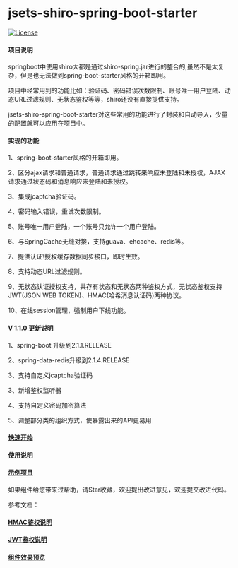 # jsets-shiro-spring-boot-starter

[![License](https://img.shields.io/badge/license-Apache%202-4EB1BA.svg)](https://www.apache.org/licenses/LICENSE-2.0.html)

#### 项目说明

springboot中使用shiro大都是通过shiro-spring.jar进行的整合的,虽然不是太复杂，但是也无法做到spring-boot-starter风格的开箱即用。

项目中经常用到的功能比如：验证码、密码错误次数限制、账号唯一用户登陆、动态URL过滤规则、无状态鉴权等等，shiro还没有直接提供支持。

jsets-shiro-spring-boot-starter对这些常用的功能进行了封装和自动导入，少量的配置就可以应用在项目中。

#### 实现的功能

1、spring-boot-starter风格的开箱即用。

2、区分ajax请求和普通请求，普通请求通过跳转来响应未登陆和未授权，AJAX请求通过状态码和消息响应未登陆和未授权。

3、集成jcaptcha验证码。

4、密码输入错误，重试次数限制。

5、账号唯一用户登陆，一个账号只允许一个用户登陆。

6、与SpringCache无缝对接，支持guava、ehcache、redis等。

7、提供认证\授权缓存数据同步接口，即时生效。

8、支持动态URL过滤规则。

9、无状态认证授权支持，共存有状态和无状态两种鉴权方式，无状态鉴权支持JWT(JSON WEB TOKEN)、HMAC(哈希消息认证码)两种协议。

10、在线session管理，强制用户下线功能。

#### V 1.1.0 更新说明

1、spring-boot 升级到2.1.1.RELEASE

2、spring-data-redis升级到2.1.4.RELEASE

3、支持自定义jcaptcha验证码

3、新增鉴权监听器

4、支持自定义密码加密算法

5、调整部分类的组织方式，使暴露出来的API更易用

#### [快速开始](https://github.com/wj596/jsets-shiro-spring-boot-starter/wiki/A%E3%80%81%E5%BF%AB%E9%80%9F%E5%BC%80%E5%A7%8B?_blank?_blank)

#### [使用说明](https://github.com/wj596/jsets-shiro-spring-boot-starter/wiki) 

#### [示例项目](https://github.com/wj596/jsets-shiro-demo)

如果组件给您带来过帮助，请Star收藏，欢迎提出改进意见，欢迎提交改进代码。


参考文档：

#### [HMAC鉴权说明](https://www.jianshu.com/p/b0a577708a7b) 
#### [JWT鉴权说明](https://www.jianshu.com/p/0a5d3d07a151) 
#### [组件效果预览](https://www.jianshu.com/p/40d11d18ead6) 
